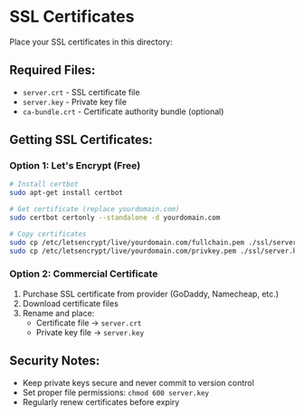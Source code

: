 # SSL Certificates

Place your SSL certificates in this directory:

## Required Files:
- `server.crt` - SSL certificate file
- `server.key` - Private key file
- `ca-bundle.crt` - Certificate authority bundle (optional)

## Getting SSL Certificates:

### Option 1: Let's Encrypt (Free)
```bash
# Install certbot
sudo apt-get install certbot

# Get certificate (replace yourdomain.com)
sudo certbot certonly --standalone -d yourdomain.com

# Copy certificates
sudo cp /etc/letsencrypt/live/yourdomain.com/fullchain.pem ./ssl/server.crt
sudo cp /etc/letsencrypt/live/yourdomain.com/privkey.pem ./ssl/server.key
```

### Option 2: Commercial Certificate
1. Purchase SSL certificate from provider (GoDaddy, Namecheap, etc.)
2. Download certificate files
3. Rename and place:
   - Certificate file → `server.crt`
   - Private key file → `server.key`

## Security Notes:
- Keep private keys secure and never commit to version control
- Set proper file permissions: `chmod 600 server.key`
- Regularly renew certificates before expiry